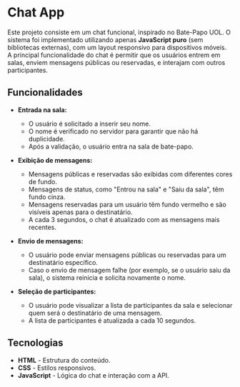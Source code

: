 # Chat App

Este projeto consiste em um chat funcional, inspirado no Bate-Papo UOL. O sistema foi implementado utilizando apenas **JavaScript puro** (sem bibliotecas externas), com um layout responsivo para dispositivos móveis. A principal funcionalidade do chat é permitir que os usuários entrem em salas, enviem mensagens públicas ou reservadas, e interajam com outros participantes.

## Funcionalidades

- **Entrada na sala:**
  - O usuário é solicitado a inserir seu nome.
  - O nome é verificado no servidor para garantir que não há duplicidade.
  - Após a validação, o usuário entra na sala de bate-papo.
  
- **Exibição de mensagens:**
  - Mensagens públicas e reservadas são exibidas com diferentes cores de fundo.
  - Mensagens de status, como "Entrou na sala" e "Saiu da sala", têm fundo cinza.
  - Mensagens reservadas para um usuário têm fundo vermelho e são visíveis apenas para o destinatário.
  - A cada 3 segundos, o chat é atualizado com as mensagens mais recentes.

- **Envio de mensagens:**
  - O usuário pode enviar mensagens públicas ou reservadas para um destinatário específico.
  - Caso o envio de mensagem falhe (por exemplo, se o usuário saiu da sala), o sistema reinicia e solicita novamente o nome.

- **Seleção de participantes:**
  - O usuário pode visualizar a lista de participantes da sala e selecionar quem será o destinatário de uma mensagem.
  - A lista de participantes é atualizada a cada 10 segundos.

## Tecnologias

- **HTML** - Estrutura do conteúdo.
- **CSS** - Estilos responsivos.
- **JavaScript** - Lógica do chat e interação com a API.





